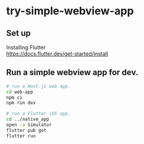 # try-simple-webview-app
## Set up
Installing Flutter  
https://docs.flutter.dev/get-started/install

## Run a simple webview app for dev.
```zsh
# run a Next.js web app.
cd web-app
npm ci
npm run dev

# run a Flutter iOS app.
cd ../native_app
open -a Simulator
flutter pub get
flutter run
```